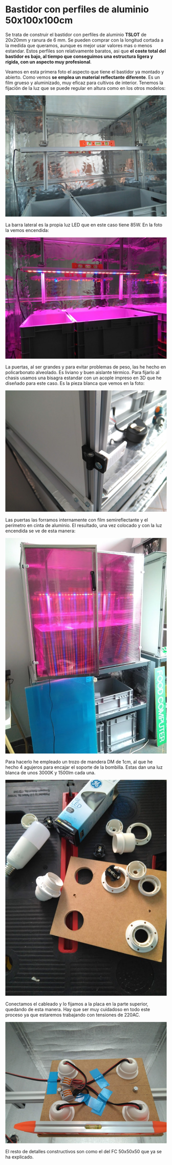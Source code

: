 # Bastidor con perfiles de aluminio 50x100x100cm

Se trata de construir el bastidor con perfiles de aluminio **TSLOT** de 20x20mm y ranura de 6 mm. Se pueden comprar con  la longitud cortada a la medida que queramos, aunque es mejor usar valores mas o menos estandar. Estos perfiles son relativamente baratos, asi que **el coste total del bastidor es bajo, al tiempo que conseguimos una estructura ligera y rígida, con un aspecto muy profesional**.

Veamos en esta primera foto el aspecto que tiene el bastidor ya montado y abierto. Como vemos **se emplea un material reflectante diferente**.
Es un film grueso y aluminizado, muy eficaz para cultivos de interior. Tenemos la fijación de la luz que se puede regular en altura como en los otros modelos:

![Interior](Imagenes/tslot_200_barra_fijacion_led.jpg)

La barra lateral es la propia luz LED que en este caso tiene 85W. En la foto la vemos encendida:

![Encendido](Imagenes/tslot_200_led_on.jpg)

La puertas, al ser grandes y para evitar problemas de peso, las he hecho en policarbonato alveolado. Es liviano y buen aislante térmico. Para fijarlo al chasis usamos una bisagra estandar con un acople impreso en 3D que he diseñado para este caso. Es la pieza blanca que vemos en la foto:

![Puerta_bisagra](Imagenes/tslot_200_bisagra.jpg)

Las puertas las forramos internamente con film semireflectante y el perímetro en cinta de aluminio. El resultado, una vez colocado y con la luz encendida se ve de esta manera:

![Terminado](Imagenes/tslot_200_led_on_3.jpg)

Para hacerlo he empleado un trozo de mandera DM de 1cm, al que he hecho 4 agujeros para encajar el soporte de la bombilla. Estas dan una luz blanca de unos 3000K y 1500lm cada una.

![Montaje_bombillas](Imagenes/tslot_100_placa_bombillas.jpg)

Conectamos el cableado y lo fijamos a la placa en la parte superior, quedando de esta manera. Hay que ser muy cuidadoso en todo este proceso ya que estaremos trabajando con tensiones de 220AC.

![Conexiones_bombillas](Imagenes/tslot_100_placa_bombillas_up.jpg)

El resto de detalles constructivos son como el del FC 50x50x50 que ya se ha explicado.


